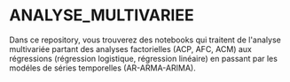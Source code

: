 # ANALYSE_MULTIVARIEE
Dans ce repository, vous trouverez des notebooks qui traitent de l'analyse multivariée partant des analyses factorielles (ACP, AFC, ACM) aux régressions (régression logistique, régression linéaire) en passant par les modéles de séries temporelles (AR-ARMA-ARIMA).
